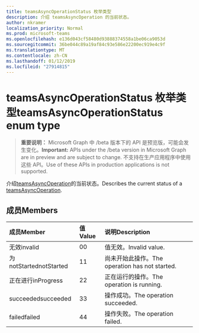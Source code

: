 ```yaml
---
title: teamsAsyncOperationStatus 枚举类型
description: 介绍 teamsAsyncOperation 的当前状态。
author: nkramer
localization_priority: Normal
ms.prod: microsoft-teams
ms.openlocfilehash: e136d043cf58480d93888374558a1be06ca9053d
ms.sourcegitcommit: 36be044c89a19af84c93e586e22200ec919e4c9f
ms.translationtype: MT
ms.contentlocale: zh-CN
ms.lasthandoff: 01/12/2019
ms.locfileid: "27914815"
---
```

# <a name="teamsasyncoperationstatus-enum-type"></a><span data-ttu-id="487d6-103">teamsAsyncOperationStatus 枚举类型</span><span class="sxs-lookup"><span data-stu-id="487d6-103">teamsAsyncOperationStatus enum type</span></span>

> <span data-ttu-id="487d6-104">**重要说明：** Microsoft Graph 中 /beta 版本下的 API 是预览版，可能会发生变化。</span><span class="sxs-lookup"><span data-stu-id="487d6-104">**Important:** APIs under the /beta version in Microsoft Graph are in preview and are subject to change.</span></span> <span data-ttu-id="487d6-105">不支持在生产应用程序中使用这些 API。</span><span class="sxs-lookup"><span data-stu-id="487d6-105">Use of these APIs in production applications is not supported.</span></span>

<span data-ttu-id="487d6-106">介绍[teamsAsyncOperation](teamsasyncoperation.md)的当前状态。</span><span class="sxs-lookup"><span data-stu-id="487d6-106">Describes the current status of a [teamsAsyncOperation](teamsasyncoperation.md).</span></span>

## <a name="members"></a><span data-ttu-id="487d6-107">成员</span><span class="sxs-lookup"><span data-stu-id="487d6-107">Members</span></span>

| <span data-ttu-id="487d6-108">成员</span><span class="sxs-lookup"><span data-stu-id="487d6-108">Member</span></span> | <span data-ttu-id="487d6-109">值</span><span class="sxs-lookup"><span data-stu-id="487d6-109">Value</span></span>| <span data-ttu-id="487d6-110">说明</span><span class="sxs-lookup"><span data-stu-id="487d6-110">Description</span></span> |
|:---------------|:--------|:----------|
|<span data-ttu-id="487d6-111">无效</span><span class="sxs-lookup"><span data-stu-id="487d6-111">invalid</span></span>|<span data-ttu-id="487d6-112">0</span><span class="sxs-lookup"><span data-stu-id="487d6-112">0</span></span>|<span data-ttu-id="487d6-113">值无效。</span><span class="sxs-lookup"><span data-stu-id="487d6-113">Invalid value.</span></span>|
|<span data-ttu-id="487d6-114">为 notStarted</span><span class="sxs-lookup"><span data-stu-id="487d6-114">notStarted</span></span>|<span data-ttu-id="487d6-115">1</span><span class="sxs-lookup"><span data-stu-id="487d6-115">1</span></span>|<span data-ttu-id="487d6-116">尚未开始此操作。</span><span class="sxs-lookup"><span data-stu-id="487d6-116">The operation has not started.</span></span>|
|<span data-ttu-id="487d6-117">正在进行</span><span class="sxs-lookup"><span data-stu-id="487d6-117">inProgress</span></span>|<span data-ttu-id="487d6-118">2</span><span class="sxs-lookup"><span data-stu-id="487d6-118">2</span></span>|<span data-ttu-id="487d6-119">正在运行的操作。</span><span class="sxs-lookup"><span data-stu-id="487d6-119">The operation is running.</span></span>|
|<span data-ttu-id="487d6-120">succeeded</span><span class="sxs-lookup"><span data-stu-id="487d6-120">succeeded</span></span>|<span data-ttu-id="487d6-121">3</span><span class="sxs-lookup"><span data-stu-id="487d6-121">3</span></span>|<span data-ttu-id="487d6-122">操作成功。</span><span class="sxs-lookup"><span data-stu-id="487d6-122">The operation succeeded.</span></span>|
|<span data-ttu-id="487d6-123">failed</span><span class="sxs-lookup"><span data-stu-id="487d6-123">failed</span></span>|<span data-ttu-id="487d6-124">4</span><span class="sxs-lookup"><span data-stu-id="487d6-124">4</span></span>|<span data-ttu-id="487d6-125">操作失败。</span><span class="sxs-lookup"><span data-stu-id="487d6-125">The operation failed.</span></span>|

